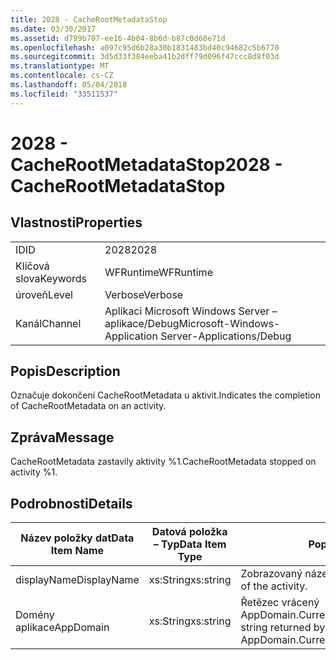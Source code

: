 ```yaml
---
title: 2028 - CacheRootMetadataStop
ms.date: 03/30/2017
ms.assetid: d799b707-ee16-4b04-8b6d-b87c0d60e71d
ms.openlocfilehash: a097c95d6b28a30b1831483bd40c94682c5b6770
ms.sourcegitcommit: 3d5d33f384eeba41b2dff79d096f47ccc8d8f03d
ms.translationtype: MT
ms.contentlocale: cs-CZ
ms.lasthandoff: 05/04/2018
ms.locfileid: "33511537"
---
```

# <a name="2028---cacherootmetadatastop"></a><span data-ttu-id="bd611-102">2028 - CacheRootMetadataStop</span><span class="sxs-lookup"><span data-stu-id="bd611-102">2028 - CacheRootMetadataStop</span></span>
## <a name="properties"></a><span data-ttu-id="bd611-103">Vlastnosti</span><span class="sxs-lookup"><span data-stu-id="bd611-103">Properties</span></span>  
  
|||  
|-|-|  
|<span data-ttu-id="bd611-104">ID</span><span class="sxs-lookup"><span data-stu-id="bd611-104">ID</span></span>|<span data-ttu-id="bd611-105">2028</span><span class="sxs-lookup"><span data-stu-id="bd611-105">2028</span></span>|  
|<span data-ttu-id="bd611-106">Klíčová slova</span><span class="sxs-lookup"><span data-stu-id="bd611-106">Keywords</span></span>|<span data-ttu-id="bd611-107">WFRuntime</span><span class="sxs-lookup"><span data-stu-id="bd611-107">WFRuntime</span></span>|  
|<span data-ttu-id="bd611-108">úroveň</span><span class="sxs-lookup"><span data-stu-id="bd611-108">Level</span></span>|<span data-ttu-id="bd611-109">Verbose</span><span class="sxs-lookup"><span data-stu-id="bd611-109">Verbose</span></span>|  
|<span data-ttu-id="bd611-110">Kanál</span><span class="sxs-lookup"><span data-stu-id="bd611-110">Channel</span></span>|<span data-ttu-id="bd611-111">Aplikaci Microsoft Windows Server – aplikace/Debug</span><span class="sxs-lookup"><span data-stu-id="bd611-111">Microsoft-Windows-Application Server-Applications/Debug</span></span>|  
  
## <a name="description"></a><span data-ttu-id="bd611-112">Popis</span><span class="sxs-lookup"><span data-stu-id="bd611-112">Description</span></span>  
 <span data-ttu-id="bd611-113">Označuje dokončení CacheRootMetadata u aktivit.</span><span class="sxs-lookup"><span data-stu-id="bd611-113">Indicates the completion of CacheRootMetadata on an activity.</span></span>  
  
## <a name="message"></a><span data-ttu-id="bd611-114">Zpráva</span><span class="sxs-lookup"><span data-stu-id="bd611-114">Message</span></span>  
 <span data-ttu-id="bd611-115">CacheRootMetadata zastavily aktivity %1.</span><span class="sxs-lookup"><span data-stu-id="bd611-115">CacheRootMetadata stopped on activity %1.</span></span>  
  
## <a name="details"></a><span data-ttu-id="bd611-116">Podrobnosti</span><span class="sxs-lookup"><span data-stu-id="bd611-116">Details</span></span>  
  
|<span data-ttu-id="bd611-117">Název položky dat</span><span class="sxs-lookup"><span data-stu-id="bd611-117">Data Item Name</span></span>|<span data-ttu-id="bd611-118">Datová položka – Typ</span><span class="sxs-lookup"><span data-stu-id="bd611-118">Data Item Type</span></span>|<span data-ttu-id="bd611-119">Popis</span><span class="sxs-lookup"><span data-stu-id="bd611-119">Description</span></span>|  
|--------------------|--------------------|-----------------|  
|<span data-ttu-id="bd611-120">displayName</span><span class="sxs-lookup"><span data-stu-id="bd611-120">DisplayName</span></span>|<span data-ttu-id="bd611-121">xs:String</span><span class="sxs-lookup"><span data-stu-id="bd611-121">xs:string</span></span>|<span data-ttu-id="bd611-122">Zobrazovaný název aktivity.</span><span class="sxs-lookup"><span data-stu-id="bd611-122">The display name of the activity.</span></span>|  
|<span data-ttu-id="bd611-123">Domény aplikace</span><span class="sxs-lookup"><span data-stu-id="bd611-123">AppDomain</span></span>|<span data-ttu-id="bd611-124">xs:String</span><span class="sxs-lookup"><span data-stu-id="bd611-124">xs:string</span></span>|<span data-ttu-id="bd611-125">Řetězec vrácený AppDomain.CurrentDomain.FriendlyName.</span><span class="sxs-lookup"><span data-stu-id="bd611-125">The string returned by AppDomain.CurrentDomain.FriendlyName.</span></span>|
